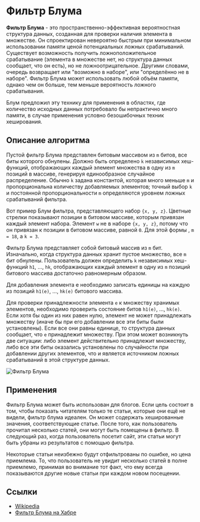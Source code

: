 # Фильтр Блума

**Фильтр Блума** - это пространственно-эффективная вероятностная структура данных, созданная для проверки наличия элемента
в множестве. Он спроектирован невероятно быстрым при минимальном использовании памяти ценой потенциальных ложных срабатываний.
Существует возможность получить ложноположительное срабатывание (элемента в множестве нет, но структура данных сообщает,
что он есть), но не ложноотрицательное. Другими словами, очередь возвращает или "возможно в наборе", или "определённо не
в наборе". Фильтр Блума может использовать любой объём памяти, однако чем он больше, тем меньше вероятность ложного
срабатывания.

Блум предложил эту технику для применения в областях, где количество исходных данных потребовало бы непрактично много
памяти, в случае применения условно безошибочных техник хеширования.

## Описание алгоритма

Пустой фильтр Блума представлен битовым массивом из `m` битов, все биты которого обнулены. Должно быть определено `k`
независимых хеш-функций, отображающих каждый элемент множества в одну из `m` позиций в массиве, генерируя единообразное
случайное распределение. Обычно `k` задана константой, которая много меньше `m` и пропорциональна
количеству добавляемых элементов; точный выбор `k` и постоянной пропорциональности `m` определяются уровнем ложных
срабатываний фильтра.

Вот пример Блум фильтра, представляющего набор `{x, y, z}`. Цветные стрелки показывают позиции в битовом массиве,
которым привязан каждый элемент набора. Элемент `w` не в наборе `{x, y, z}`, потому что он привязан к позиции в битовом
массиве, равной `0`. Для этой формы , `m = 18`, а `k = 3`.

Фильтр Блума представляет собой битовый массив из `m` бит. Изначально, когда структура данных хранит пустое множество, все
`m` бит обнулены. Пользователь должен определить `k` независимых хеш-функций `h1`, …, `hk`,
отображающих каждый элемент в одну из `m` позиций битового массива достаточно равномерным образом.

Для добавления элемента e необходимо записать единицы на каждую из позиций `h1(e)`, …, `hk(e)`
битового массива.

Для проверки принадлежности элемента `e` к множеству хранимых элементов, необходимо проверить состояние битов
`h1(e)`, …, `hk(e)`. Если хотя бы один из них равен нулю, элемент не может принадлежать множеству
(иначе бы при его добавлении все эти биты были установлены). Если все они равны единице, то структура данных сообщает,
что `е` принадлежит множеству. При этом может возникнуть две ситуации: либо элемент действительно принадлежит множеству,
либо все эти биты оказались установлены по случайности при добавлении других элементов, что и является источником ложных
срабатываний в этой структуре данных.

![Фильтр Блума](https://upload.wikimedia.org/wikipedia/commons/a/ac/Bloom_filter.svg)

## Применения

Фильтр Блума может быть использован для блогов. Если цель состоит в том, чтобы показать читателям только те статьи,
которые они ещё не видели, фильтр блума идеален. Он может содержать хешированные значения, соответствующие статье. После
того, как пользователь прочитал несколько статей, они могут быть помещены в фильтр. В следующий раз, когда пользователь
посетит сайт, эти статьи могут быть убраны из результатов с помощью фильтра.

Некоторые статьи неизбежно будут отфильтрованы по ошибке, но цена приемлема. То, что пользователь не увидит несколько
статей в полне приемлемо, принимая во внимание тот факт, что ему всегда показываются другие новые статьи при каждом
новом посещении.

## Ссылки

- [Wikipedia](https://ru.wikipedia.org/wiki/%D0%A4%D0%B8%D0%BB%D1%8C%D1%82%D1%80_%D0%91%D0%BB%D1%83%D0%BC%D0%B0)
- [Фильтр Блума на Хабре](https://habr.com/ru/post/112069/)

